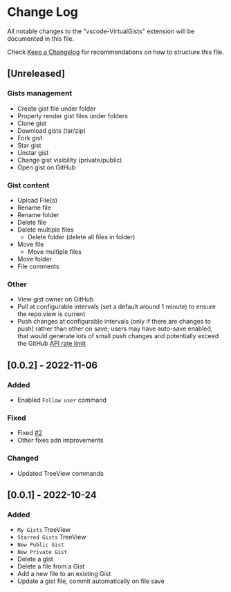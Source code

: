 # Change Log

All notable changes to the "vscode-VirtualGists" extension will be documented in this file.

Check [Keep a Changelog](http://keepachangelog.com/) for recommendations on how to structure this file.

## [Unreleased]

### Gists management

* Create gist file under folder
* Properly render gist files under folders
* Clone gist
* Download gists (tar/zip)
* Fork gist
* Star gist
* Unstar gist
* Change gist visibility (private/public)
* Open gist on GitHub

### Gist content

* Upload File(s)
* Rename file
* Rename folder
* Delete file
* Delete multiple files
  * Delete folder (delete all files in folder)
* Move file
  * Move multiple files
* Move folder
* File comments

### Other

* View gist owner on GitHub
* Pull at configurable intervals (set a default around 1 minute) to ensure the repo view is current
* Push changes at configurable intervals (only if there are changes to push) rather than other on save; users may have auto-save enabled, that would generate lots of small push changes and potentially exceed the GitHub [API rate limit](https://docs.github.com/en/rest/rate-limit#about-the-rate-limit-api)

## [0.0.2] - 2022-11-06

### Added

* Enabled `Follow user` command

### Fixed

* Fixed [#2](https://github.com/carlocardella/vscode-VirtualGists/issues/2)
* Other fixes adn improvements

### Changed

* Updated TreeView commands

## [0.0.1] - 2022-10-24

### Added

* `My Gists` TreeView
* `Starred Gists` TreeView
* `New Public Gist`
* `New Private Gist`
* Delete a gist
* Delete a file from a Gist
* Add a new file to an existing Gist
* Update a gist file, commit automatically on file save
